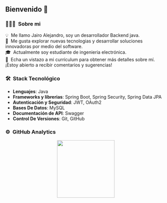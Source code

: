 ## Bienvenido 👋

<!-- ## 👋 &nbsp;Hey there! I'm Aditya -->

### 👨🏻‍💻 &nbsp;Sobre mi

💡 &nbsp;Me llamo Jairo Alejandro, soy un desarrollador Backend java.\
💬 &nbsp;Me gusta explorar nuevas tecnologias y desarrollar soluciones innovadoras por medio del software.\
🎓 &nbsp;Actualmente soy estudiante de ingenieria electrónica.\
📄 &nbsp;Echa un vistazo a mi currículum para obtener más detalles sobre mí. ¡Estoy abierto a recibir comentarios y sugerencias!

### 🛠 &nbsp;Stack Tecnológico

- **Lenguajes**: Java
- **Frameworks y librerias**: Spring Boot, Spring Security, Spring Data JPA
- **Autenticación y Seguridad**: JWT, OAuth2
- **Bases De Datos**: MySQL
- **Documentación de API**: Swagger
- **Control De Versiones**: Git, GitHub

### ⚙️ &nbsp;GitHub Analytics

<p align="center">
<a href="https://github.com/AVS1508">
  <img height="180em" src="https://github-readme-stats-eight-theta.vercel.app/api/top-langs/?username=AVS1508&layout=compact&langs_count=8&theme=algolia"/>
</a>
</p>
